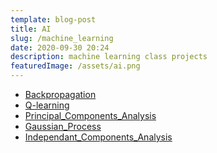 ```yaml
---
template: blog-post
title: AI
slug: /machine_learning
date: 2020-09-30 20:24
description: machine learning class projects
featuredImage: /assets/ai.png
---
```

<!--StartFragment-->

* [Backpropagation](https://nicolas-robotics-portfolio.netlify.app/static/c908a4217df3ff66e8c9a72ed4675850/Backpropagation.pdf)
* [Q-learning](https://nicolas-robotics-portfolio.netlify.app/static/e903a72916ce71204d211f9990ecb8b5/Q-learning.pdf)
* [Principal_Components_Analysis](https://nicolas-robotics-portfolio.netlify.app/static/d6ce90be4b24098b0c3bfae797d1b871/Principal_Components_Analysis.pdf)
* [Gaussian_Process](https://nicolas-robotics-portfolio.netlify.app/static/06e4e0973e9882edf92e9ad168b39739/Gaussian_Process.pdf)
* [Independant_Components_Analysis](https://nicolas-robotics-portfolio.netlify.app/static/b4a4516706c1447d89b765ea637932b0/Independant_Components_Analysis.pdf)

<!--EndFragment-->